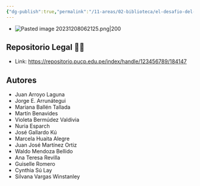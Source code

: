 ```yaml
---
{"dg-publish":true,"permalink":"/11-areas/02-biblioteca/el-desafio-del-buen-gobierno/","noteIcon":""}
---
```


- ![Pasted image 20231208062125.png|200](/img/user/02%20Image/Pasted%20image%2020231208062125.png)
## Repositorio Legal 🤸‍♂️
- Link: https://repositorio.pucp.edu.pe/index/handle/123456789/184147
## Autores
- Juan Arroyo Laguna 
- Jorge E. Arrunátegui 
- Mariana Ballén Tallada 
- Martín Benavides 
- Violeta Bermúdez Valdivia 
- Nuria Esparch 
- José Gallardo Kú 
- Marcela Huaita Alegre 
- Juan José Martínez Ortiz 
- Waldo Mendoza Bellido 
- Ana Teresa Revilla 
- Guiselle Romero 
- Cynthia Sú Lay 
- Silvana Vargas Winstanley
